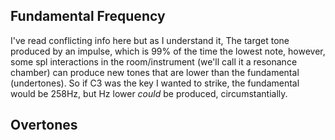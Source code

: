 ## Fundamental Frequency

I've read conflicting info here but as I understand it, 
The target tone produced by an impulse, which is 99% of the time the lowest note, however, some spl interactions in the room/instrument (we'll call it a resonance chamber) can produce new tones that are lower than the fundamental (undertones). 
So if C3 was the key I wanted to strike, the fundamental would be 258Hz, but Hz lower _could_ be produced, circumstantially. 

## Overtones


